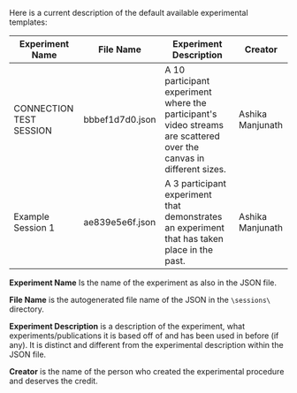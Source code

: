 Here is a current description of the default available experimental templates:

|Experiment Name| File Name | Experiment Description| Creator |
| ----- | ---- | ----| --- |
| CONNECTION TEST SESSION | bbbef1d7d0.json | A 10 participant experiment where the participant's video streams are scattered over the canvas in different sizes. | Ashika Manjunath |
| Example Session 1 | ae839e5e6f.json | A 3 participant experiment that demonstrates an experiment that has taken place in the past.| Ashika Manjunath|

**Experiment Name** Is the name of the experiment as also in the JSON file.  

**File Name** is the autogenerated file name of the JSON in the `\sessions\` directory. 

**Experiment Description** is a description of the experiment, what experiments/publications it is based off of and has been used in before (if any). It is distinct and different from the experimental description within the JSON file.  

**Creator** is the name of the person who created the experimental procedure and deserves the credit. 
